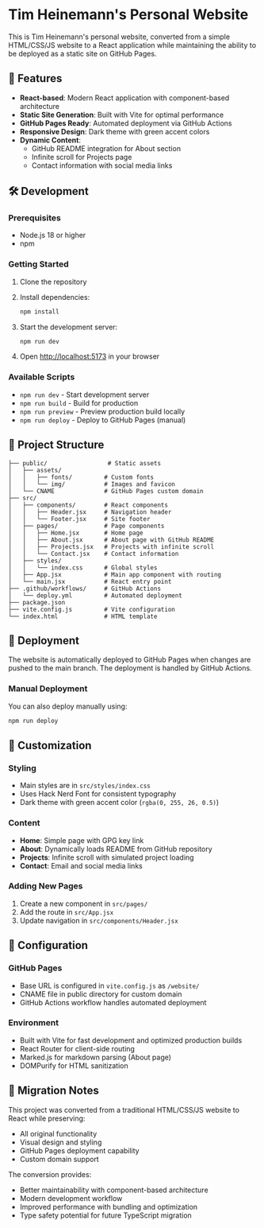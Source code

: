 # Tim Heinemann's Personal Website

This is Tim Heinemann's personal website, converted from a simple HTML/CSS/JS website to a React application while maintaining the ability to be deployed as a static site on GitHub Pages.

## 🚀 Features

- **React-based**: Modern React application with component-based architecture
- **Static Site Generation**: Built with Vite for optimal performance
- **GitHub Pages Ready**: Automated deployment via GitHub Actions
- **Responsive Design**: Dark theme with green accent colors
- **Dynamic Content**: 
  - GitHub README integration for About section
  - Infinite scroll for Projects page
  - Contact information with social media links

## 🛠️ Development

### Prerequisites
- Node.js 18 or higher
- npm

### Getting Started

1. Clone the repository
2. Install dependencies:
   ```bash
   npm install
   ```

3. Start the development server:
   ```bash
   npm run dev
   ```

4. Open [http://localhost:5173](http://localhost:5173) in your browser

### Available Scripts

- `npm run dev` - Start development server
- `npm run build` - Build for production
- `npm run preview` - Preview production build locally
- `npm run deploy` - Deploy to GitHub Pages (manual)

## 📁 Project Structure

```
├── public/                 # Static assets
│   ├── assets/
│   │   ├── fonts/         # Custom fonts
│   │   └── img/           # Images and favicon
│   └── CNAME              # GitHub Pages custom domain
├── src/
│   ├── components/        # React components
│   │   ├── Header.jsx     # Navigation header
│   │   └── Footer.jsx     # Site footer
│   ├── pages/             # Page components
│   │   ├── Home.jsx       # Home page
│   │   ├── About.jsx      # About page with GitHub README
│   │   ├── Projects.jsx   # Projects with infinite scroll
│   │   └── Contact.jsx    # Contact information
│   ├── styles/
│   │   └── index.css      # Global styles
│   ├── App.jsx            # Main app component with routing
│   └── main.jsx           # React entry point
├── .github/workflows/     # GitHub Actions
│   └── deploy.yml         # Automated deployment
├── package.json
├── vite.config.js         # Vite configuration
└── index.html             # HTML template
```

## 🚀 Deployment

The website is automatically deployed to GitHub Pages when changes are pushed to the main branch. The deployment is handled by GitHub Actions.

### Manual Deployment

You can also deploy manually using:
```bash
npm run deploy
```

## 🎨 Customization

### Styling
- Main styles are in `src/styles/index.css`
- Uses Hack Nerd Font for consistent typography
- Dark theme with green accent color (`rgba(0, 255, 26, 0.5)`)

### Content
- **Home**: Simple page with GPG key link
- **About**: Dynamically loads README from GitHub repository
- **Projects**: Infinite scroll with simulated project loading
- **Contact**: Email and social media links

### Adding New Pages
1. Create a new component in `src/pages/`
2. Add the route in `src/App.jsx`
3. Update navigation in `src/components/Header.jsx`

## 🔧 Configuration

### GitHub Pages
- Base URL is configured in `vite.config.js` as `/website/`
- CNAME file in public directory for custom domain
- GitHub Actions workflow handles automated deployment

### Environment
- Built with Vite for fast development and optimized production builds
- React Router for client-side routing
- Marked.js for markdown parsing (About page)
- DOMPurify for HTML sanitization

## 📝 Migration Notes

This project was converted from a traditional HTML/CSS/JS website to React while preserving:
- All original functionality
- Visual design and styling
- GitHub Pages deployment capability
- Custom domain support

The conversion provides:
- Better maintainability with component-based architecture
- Modern development workflow
- Improved performance with bundling and optimization
- Type safety potential for future TypeScript migration